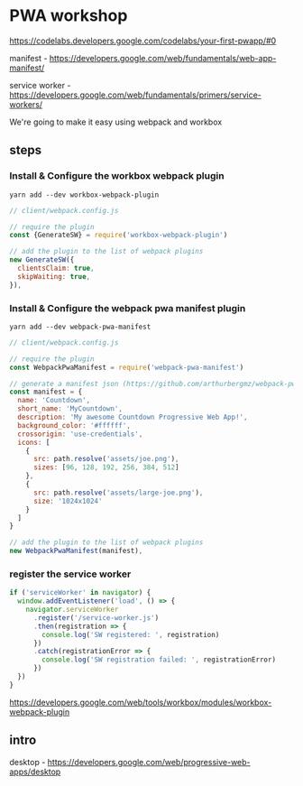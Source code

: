 # PWA workshop

https://codelabs.developers.google.com/codelabs/your-first-pwapp/#0

manifest - https://developers.google.com/web/fundamentals/web-app-manifest/

service worker - https://developers.google.com/web/fundamentals/primers/service-workers/

We're going to make it easy using webpack and workbox

## steps

### Install & Configure the workbox webpack plugin

`yarn add --dev workbox-webpack-plugin`

```js
// client/webpack.config.js

// require the plugin
const {GenerateSW} = require('workbox-webpack-plugin')

// add the plugin to the list of webpack plugins
new GenerateSW({
  clientsClaim: true,
  skipWaiting: true,
}),
```

### Install & Configure the webpack pwa manifest plugin

`yarn add --dev webpack-pwa-manifest`

```js
// client/webpack.config.js

// require the plugin
const WebpackPwaManifest = require('webpack-pwa-manifest')

// generate a manifest json (https://github.com/arthurbergmz/webpack-pwa-manifest)
const manifest = {
  name: 'Countdown',
  short_name: 'MyCountdown',
  description: 'My awesome Countdown Progressive Web App!',
  background_color: '#ffffff',
  crossorigin: 'use-credentials',
  icons: [
    {
      src: path.resolve('assets/joe.png'),
      sizes: [96, 128, 192, 256, 384, 512]
    },
    {
      src: path.resolve('assets/large-joe.png'),
      size: '1024x1024'
    }
  ]
}

// add the plugin to the list of webpack plugins
new WebpackPwaManifest(manifest),
```

### register the service worker

```js
if ('serviceWorker' in navigator) {
  window.addEventListener('load', () => {
    navigator.serviceWorker
      .register('/service-worker.js')
      .then(registration => {
        console.log('SW registered: ', registration)
      })
      .catch(registrationError => {
        console.log('SW registration failed: ', registrationError)
      })
  })
}
```

https://developers.google.com/web/tools/workbox/modules/workbox-webpack-plugin

## intro

desktop - https://developers.google.com/web/progressive-web-apps/desktop
